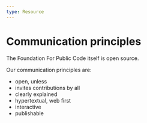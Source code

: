 ```yaml
---
type: Resource
---
```


# Communication principles

The Foundation For Public Code itself is open source.

Our communication principles are:

* open, unless
* invites contributions by all
* clearly explained
* hypertextual, web first
* interactive
* publishable
